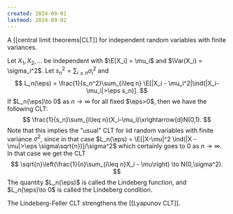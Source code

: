 ```yaml
---
created: 2024-09-01
lastmod: 2024-09-02
---
```


A [[central limit theorems|CLT]] for independent random variables with finite variances. 

Let $X_1,X_2,\dots$ be independent with $\E[X_i] = \mu_i$ and $\Var(X_i) = \sigma_i^2$. Let $s_n^2 = \sum_{i\leq n}\sigma_i^2$ and 
$$
L_n(\eps) = \frac{1}{s_n^2}\sum_{i\leq n} \E[|X_i - \mu_i^2|\ind(|X_i-\mu_i|>\eps s_n)].
$$
If $L_n(\eps)\to 0$ as $n\to\infty$ for all fixed $\eps>0$, then we have the following CLT: 
$$
\frac{1}{s_n}\sum_{i\leq n}(X_i-\mu_i)\xrightarrow{d}N(0,1).
$$
Note that this implies the "usual" CLT for iid random variables with finite variance $\sigma^2$, since in that case $L_n(\eps) = \E[|X-\mu|^2 \ind(|X - \mu|>\eps \sigma\sqrt{n})]/\sigma^2$ which certainly goes to 0 as $n\to\infty$. In that case we get the CLT
$$
\sqrt{n}\left(\frac{1}{n}\sum_{i\leq n}X_i - \mu\right) \to N(0,\sigma^2).
$$
The quantity $L_n(\eps)$ is called the Lindeberg function, and $L_n(\eps)\to 0$ is called the Lindeberg condition. 

The Lindeberg-Feller CLT strengthens the [[Lyapunov CLT]]. 